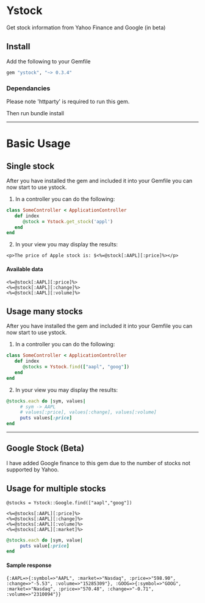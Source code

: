 # Ystock

Get stock information from Yahoo Finance and Google (in beta)

## Install
Add the following to your Gemfile
```ruby
gem "ystock", "~> 0.3.4"
```

### Dependancies 
Please note 'httparty' is required to run this gem.


Then run bundle install

----

# Basic Usage

## Single stock
After you have installed the gem and included it into your Gemfile you can now start to use ystock.

1. In a controller you can do the following:
```ruby
class SomeController < ApplicationController
   def index
      @stock = Ystock.get_stock('appl')
   end
end
```

2. In your view you may display the results:

```html+ruby
<p>The price of Apple stock is: $<%=@stock[:AAPL][:price]%></p>
```

#### Available data
```
<%=@stock[:AAPL][:price]%>
<%=@stock[:AAPL][:change]%>
<%=@stock[:AAPL][:volume]%>
```

## Usage many stocks
After you have installed the gem and included it into your Gemfile you can now start to use ystock.

1. In a controller you can do the following:
```ruby
class SomeController < ApplicationController
   def index
      @stocks = Ystock.find(["aapl", "goog"])
   end
end
```

2. In your view you may display the results:

```ruby
@stocks.each do |sym, values|
     # sym -> AAPL
     # values[:price], values[:change], values[:volume] 
     puts values[:price]
end
```

----

## Google Stock (Beta)
I have added Google finance to this gem due to the number of stocks not supported by Yahoo.

## Usage for multiple stocks

```
@stocks = Ystock::Google.find(["aapl","goog"])

<%=@stocks[:AAPL][:price]%>
<%=@stocks[:AAPL][:change]%>
<%=@stocks[:AAPL][:volume]%>
<%=@stocks[:AAPL][:market]%>
```

```ruby
@stocks.each do |sym, value|
     puts value[:price]
end
```

#### Sample response
```
{:AAPL=>{:symbol=>"AAPL", :market=>"Nasdaq", :price=>"598.90", :change=>"-5.53", :volume=>"15285309"}, :GOOG=>{:symbol=>"GOOG", :market=>"Nasdaq", :price=>"570.48", :change=>"-0.71", :volume=>"2310094"}}
```
